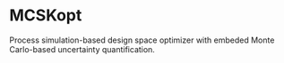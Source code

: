 # MCSKopt
Process simulation-based design space optimizer with embeded Monte Carlo-based uncertainty quantification.
